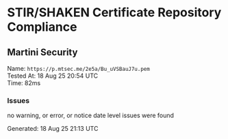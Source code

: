 # STIR/SHAKEN Certificate Repository Compliance

## Martini Security

Name: `https://p.mtsec.me/2e5a/Bu_uVSBauJ7u.pem`\
Tested At: 18 Aug 25 20:54 UTC\
Time: 82ms

### Issues

no warning, or error, or notice date level issues were found

Generated: 18 Aug 25 21:13 UTC